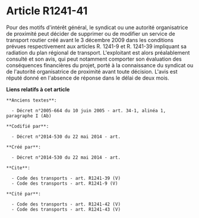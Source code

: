 # Article R1241-41

Pour des motifs d'intérêt général, le syndicat ou une autorité organisatrice de proximité peut décider de supprimer ou de
modifier un service de transport routier créé avant le 3 décembre 2009 dans les conditions prévues respectivement aux
articles R. 1241-9 et R. 1241-39 impliquant sa radiation du plan régional de transport. L'exploitant est alors préalablement
consulté et son avis, qui peut notamment comporter son évaluation des conséquences financières du projet, porté à la
connaissance du syndicat ou de l'autorité organisatrice de proximité avant toute décision. L'avis est réputé donné en
l'absence de réponse dans le délai de deux mois.

**Liens relatifs à cet article**

	**Anciens textes**:

	  - Décret n°2005-664 du 10 juin 2005 - art. 34-1, alinéa 1, paragraphe I (Ab)

	**Codifié par**:

	  - Décret n°2014-530 du 22 mai 2014 - art.

	**Créé par**:

	  - Décret n°2014-530 du 22 mai 2014 - art.

	**Cite**:

	  - Code des transports - art. R1241-39 (V)
	  - Code des transports - art. R1241-9 (V)

	**Cité par**:

	  - Code des transports - art. R1241-42 (V)
	  - Code des transports - art. R1241-43 (V)
